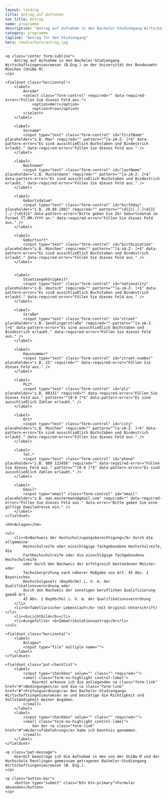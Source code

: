 ```yaml
---
layout: landing
title: Antrag auf Aufnahme
nav_title: Antrag
name: programme
description: "Antrag auf Aufnahme in den Bachelor-Studiengang Wirtschaftsingenieurwesen (B.Eng.) an der Universität der Bundeswehr München (UniBw M)."
category: programme
tagline: "Antrag für den Studiengang"
hero: /media/hero/antrag.jpg
---
```



<form data-toggle="validator" data-disable="false" role="form" novalidate="true">

    <p class="center form-subline">
        Antrag auf Aufnahme in den Bachelor-Studiengang Wirtschaftsingenieurwesen (B.Eng.) an der Universität der Bundeswehr München (UniBw M).
    </p>

    <fieldset class="horizontal">
        <label>
            Anrede*
            <select class="form-control" required="" data-required-error="Füllen Sie dieses Feld aus.">
                <option>Herr</option>
                <option>Frau</option>
            </select>
        </label>
                
        <label>
            Vorname*
            <input type="text" class="form-control" id="firstName" placeholder="z.B. Max" required="" pattern="^[a-zA-Z- ]+$" data-pattern-error="Es sind ausschließlich Buchstaben und Bindestrich erlaubt." data-required-error="Füllen Sie dieses Feld aus." />
        </label>

        <label>
            Nachname*
            <input type="text" class="form-control" id="lastName" placeholder="z.B. Mustermann" required="" pattern="^[a-zA-Z- ]+$" data-pattern-error="Es sind ausschließlich Buchstaben und Bindestrich erlaubt." data-required-error="Füllen Sie dieses Feld aus." />
        </label>

        <label>
            Geburtsdatum*
            <input type="text" class="form-control" id="birthday" placeholder="z.B. 29.08.1981" required="" pattern="^\d{2}[./-]\d{2}[./-]\d{4}$" data-pattern-error="Bitte geben Sie Ihr Geburtsdatum im Format TT.MM.YYYY an." data-required-error="Füllen Sie dieses Feld aus." />
        </label> 

        <label>
            Geburtsort*
            <input type="text" class="form-control" id="birthLocation" placeholder="z.B. München" required="" pattern="^[a-zA-Z- ]+$" data-pattern-error="Es sind ausschließlich Buchstaben und Bindestrich erlaubt." data-required-error="Füllen Sie dieses Feld aus." />
        </label>
                

        <label>
            Staatsangehörigkeit*
            <input type="text" class="form-control" id="nationality" placeholder="z.B. deutsch" required="" pattern="^[a-zA-Z- ]+$" data-pattern-error="Es sind ausschließlich Buchstaben und Bindestrich erlaubt." data-required-error="Füllen Sie dieses Feld aus." />
        </label>
                
        <label>
            Straße*
            <input type="text" class="form-control" id="street" placeholder="z.B. Sendlingerstraße" required="" pattern="^[a-zA-Z- ]+$" data-pattern-error="Es sind ausschließlich Buchstaben und Bindestrich erlaubt." data-required-error="Füllen Sie dieses Feld aus." />
        </label>

        <label>
            Hausnummer*
            <input type="text" class="form-control" id="street-number" placeholder="z.B. 25" required="" data-required-error="Füllen Sie dieses Feld aus." />
        </label>

        <label>
            PLZ*
            <input type="text" class="form-control" id="plz" placeholder="z.B. 80331" required="" data-required-error="Füllen Sie dieses Feld aus." pattern="^[0-9 ]*$" data-pattern-error="Es sind ausschließlich Zahlen erlaubt." />
        </label>
        
        <label>
            Ort*
            <input type="text" class="form-control" id="city" placeholder="z.B. München" required="" pattern="^[a-zA-Z- ]+$" data-pattern-error="Es sind ausschließlich Buchstaben und Bindestrich erlaubt." data-required-error="Füllen Sie dieses Feld aus." />
        </label>

        <label>
            Tel.*
            <input type="text" class="form-control" id="phone" placeholder="z.B. 089 123456" required="" data-required-error="Füllen Sie dieses Feld aus." pattern="^[0-9 ]*$" data-pattern-error="Es sind ausschließlich Zahlen erlaubt." />
        </label>
        
        <label>
            Email*
            <input type="email" class="form-control" id="email" placeholder="z.B. max.mustermann@gmail.com" required="" data-required-error="Füllen Sie dieses Feld aus." data-error="Bitte geben Sie eine gültige Emailadresse ein." />
        </label>
    </fieldset>

    <h4>Anlagen</h4>

    <ul>
        <li><b>Nachweis der Hochschulzugangsberechtigung</b> durch die allgemeine
            Hochschulreife oder einschlägige fachgebundene Hochschulreife, die
            Fachhochschulreife oder die einschlägige fachgebundene Hochschulreife
            oder durch den Nachweis der erfolgreich bestandenen Meister- oder
            Technikerprüfung nach näherer Maßgabe von Art. 45 Abs. 1 Bayerisches
            Hochschulgesetz (BayHSchG) i. V. m. der Qualifikationsverordnung oder
            durch den Nachweis der sonstigen beruflichen Qualifizierung gemäß Art.
            45 Abs. 2 BayHSchG) i. V. m. der Qualifikationsverordnung
        </li>
        <li><b>Tabellarischer Lebenslauf</b> (mit Original-Unterschrift)</li>
        <li><b>Lichtbild</b></li>
        <li>Ausgefüllter <b>Immatrikulationsantrag</b></li>
    </ul>

    <fieldset class="horizontal">
        <label>
            Anlagen*
            <input type="file" multiple name="">
        </label>
    </fieldset>

    <fieldset class="pat-checklist">
        <label>
            <input type="checkbox" value="" class="" required="">
            <small class="form-no-highlight control-label">
                Hiermit erkenne ich die anliegenden <a class="form-link" href="#">Bedingungen</a> und die <a class="form-link" href="#">Prüfungsordnung</a> des Bachelor-Studiengangs Wirtschaftsingenieurwesen an und bestätige die Richtigkeit und Vollständigkeit meiner Angaben.
            </small>
        </label>
        <label>
            <input type="checkbox" value="" class="" required="">
            <small class="form-no-highlight control-label">
                Von der <a class="form-link" href="#">Widerrufsbelehrung</a> habe ich Kenntnis genommen.
            </small>
        </label>
    </fieldset>

    <p class="pat-message">
        Hiermit beantrage ich die Aufnahme in den von der UniBw M und der Hochschule Reutlingen gemeinsam getragenen Bachelor-Studiengang Wirtschaftsingenieurwesen (B. Eng.).
    </p>

    <p class="button-bar">
        <button type="submit" class="btn btn-primary">Formular absenden</button>
    </p>

</form>

